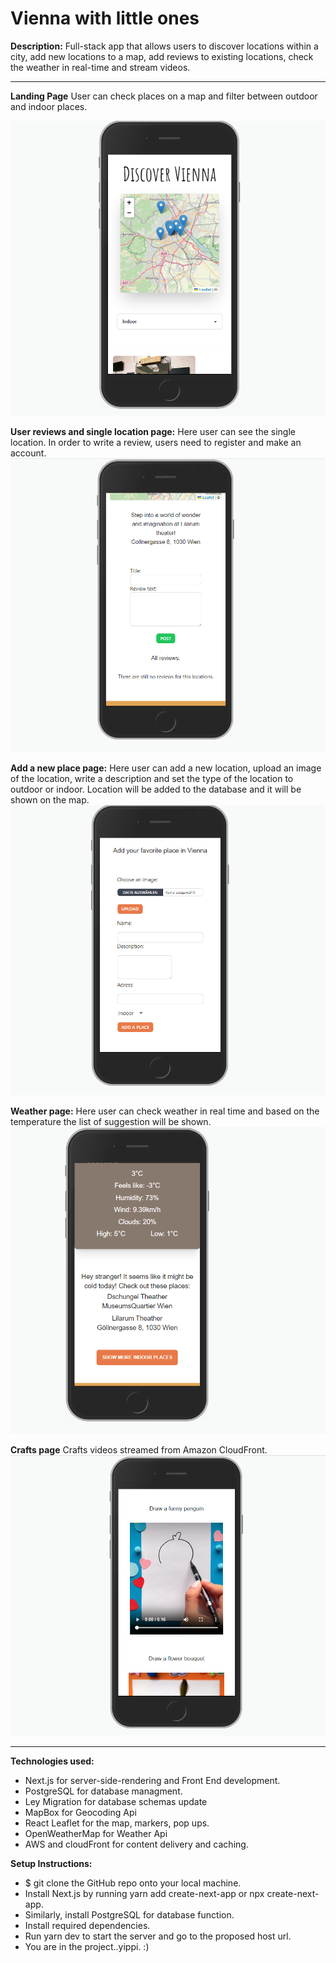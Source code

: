 # Vienna with little ones

**Description:** Full-stack app that allows users to discover locations within a city, add new locations to a map, add reviews to existing locations, check the weather in real-time and stream videos.

---

**Landing Page** User can check places on a map and filter between outdoor and indoor places.
<br>

![landing_Page](public/images/landingPage.png)

**User reviews and single location page:** Here user can see the single location. In order to write a review, users need to register and make an account.
<br>
![review](public/images/review.png)

**Add a new place page:** Here user can add a new location, upload an image of the location, write a description and set the type of the location to outdoor or indoor. Location will be added to the database and it will be shown on the map.
<br>
![newPlace](public/images/addPlace.png)

**Weather page:** Here user can check weather in real time and based on the temperature the list of suggestion will be shown.
<br>
![weather](public/images/weather.png)

**Crafts page** Crafts videos streamed from Amazon CloudFront.
<br>
![crafts](public/images/crafts.png)

---

**Technologies used:**

- Next.js for server-side-rendering and Front End development.
- PostgreSQL for database managment.
- Ley Migration for database schemas update
- MapBox for Geocoding Api
- React Leaflet for the map, markers, pop ups.
- OpenWeatherMap for Weather Api
- AWS and cloudFront for content delivery and caching.

**Setup Instructions:**

- $ git clone the GitHub repo onto your local machine.
- Install Next.js by running yarn add create-next-app or npx create-next-app.
- Similarly, install PostgreSQL for database function.
- Install required dependencies.
- Run yarn dev to start the server and go to the proposed host url.
- You are in the project..yippi. :)
